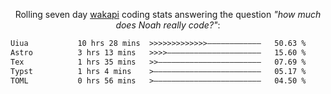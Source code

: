 <p align="center">Rolling seven day <a href="https://wakapi.dev/"/>wakapi</a> coding stats answering the question <i>"how much does Noah really code?"</i>:</p>
<!--START_SECTION:waka-->

```txt
Uiua           10 hrs 28 mins  >>>>>>>>>>>>>————————————   50.63 %
Astro          3 hrs 13 mins   >>>>—————————————————————   15.60 %
Tex            1 hrs 35 mins   >>———————————————————————   07.69 %
Typst          1 hrs 4 mins    >————————————————————————   05.17 %
TOML           0 hrs 56 mins   >————————————————————————   04.50 %
```

<!--END_SECTION:waka-->
